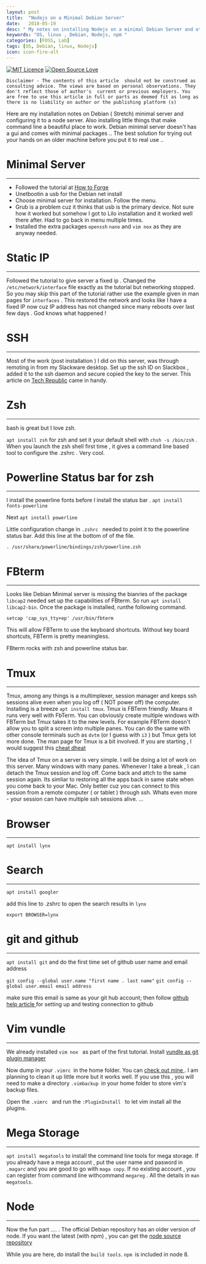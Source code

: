 ```yaml
---
layout: post
title:  "Nodejs on a Minimal Debian Server"
date:   2018-05-19
desc: " My notes on installing Nodejs on a minimal Debian Server and other things"
keywords: "OS, linux , Debian, Nodejs, npm "
categories: [FOSS, Lab]
tags: [OS, Debian, linux, Nodejs]
icon: icon-fire-alt
---
```

[![MIT Licence](https://badges.frapsoft.com/os/mit/mit.svg?v=103)](https://opensource.org/licenses/mit-license.php)
[![Open Source Love](https://badges.frapsoft.com/os/v1/open-source.png?v=103)](https://github.com/ellerbrock/open-source-badge/)

	Disclaimer - The contents of this article  should not be construed as consulting advice. The views are based on personal observations. They don't reflect those of author's  current or previous employers. You are free to use this article in full or parts as deemed fit as long as there is no liability on author or the publishing platform (s)



Here are my installation notes on Debian ( Stretch) minimal server and configuring it to a node server. Also installing little things that make command line a beautiful place to work. Debian minimal server doesn't has a gui and comes with minimal packages .. The best solution for trying out your hands on an older machine before you put it to real use .. 

# Minimal Server
---
- Followed  the tutorial at [How to Forge](https://howtoforge.com/tutorial/debian-minimal-server)
- Unetbootin a usb for the Debian net install
- Choose minimal server for installation. Follow the menu. 
- Grub is a problem cuz it thinks that usb is the primary device. Not sure how it worked but somehow I got to Lilo installation and it worked well there after. Had to go back in menu multiple times. 
- Installed the extra packages `openssh` `nano` and `vim nox` as they are anyway needed. 

# Static  IP
---
Followed the tutorial to give server a fixed ip . Changed the `/etc/network/interface` file exactly as the tutorial but networking stopped. So you may skip this part of the tutorial rather use the example given in man pages for `interfaces` . This restored the network and looks like I have a fixed IP now cuz IP address has not changed since many reboots over last few days . God knows what happened ! 

# SSH 
---
Most of the work (post installation ) I did on this server, was through remoting in from my Slackware desktop. Set up the ssh ID on Slackbox , added it to the ssh daemon and secure copied the key to the server. This article on [Tech Republic]( https://techrepublic.com/article/how-to-use-secure-copy-with-ssh-key-authentication) came in handy. 

# Zsh 
---
bash is great but I love zsh. 

`apt install zsh` for zsh and set it your default shell with `chsh -s /bin/zsh` . When you launch the zsh shell first time , it gives a command line based tool to configure the .zshrc . Very cool.

# Powerline Status bar for zsh
---
I install the powerline fonts before I install the status bar . `apt install fonts-powerline`

Next `apt install powerline`

Little configuration change in `.zshrc ` needed to point it to the powerline status bar. Add this line at the bottom of of the file. 

`. /usr/share/powerline/bindings/zsh/powerline.zsh`

# FBterm
---
Looks like Debian Minimal server is missing the bianries of the package `libcap2` needed set up the capabilities of FBterm. So run `apt install libcap2-bin`. Once the package is installed, runthe following command. 

	setcap 'cap_sys_tty+ep' /usr/bin/fbterm

This will allow FBTerm to use the keyboard shortcuts. Without key board shortcuts, FBTerm is pretty meaningless. 

FBterm rocks with zsh and powerline status bar. 

# Tmux
---
Tmux, among any things is a multimplexer, session manager and keeps ssh sessions alive even when you log off ( NOT power off) the computer. Installing is a breeze `apt install tmux`.  Tmux is FBTerm friendly. Means it runs very well with FbTerm. You can obviously create multiple windows with FBTerm but Tmux takes it to the new levels. For example FBTerm doesn't allow you to split a screen into multiple panes. You can do the same with other console terminals such as `dvtm` (or I guess with `i3` ) but Tmux gets lot more done. The man page for Tmux is a bit involved. If you are starting  , I would suggest this [cheat dheat](https://gist.github.com/andreyvit/2921703) 

The idea of Tmux on a server is very simple. I will be doing a lot of work on this server. Many windows with many panes. Whenever I take a break , I can detach the Tmux session and log off. Come back and attch to the same session again. Its simliar to restoring all the apps back in same state when you come back to your Mac. Only better cuz you can connect to this session from a remote computer ( or tablet ) through ssh. Whats even more - your session can have multiple ssh sessions alive. ...

# Browser
---
`apt install lynx`

# Search 
---
`apt install googler`

add this line to .zshrc to open the  search results in `lynx `

`export BROWSER=lynx`

# git and github
---
`apt install git` and do the first time set of github user name and email address 

`git config --global user.name "first name . last name"`
`git config --global user.email email address`

make sure this email is same as  your git hub account; then follow [github help article ](https://help.github.com/articles/connecting-to-github-with-ssh ) for setting up and testing connection to  github


# Vim vundle 
---
We already installed `vim nox ` as part of the first tutorial. Install [vundle as git plugin manager ](https://github.com/VundleVim/Vundle.vim)

Now dump in your `.vimrc `in the home folder. You can [check out mine ](https://github.com/ashutoshmjain/homepage/blob/gh-pages/dotfiles/.vimrc) . I am planning to clean it up little more but it works well. If you use this , you will need to make a directory `.vimbackup `in your home folder to store vim's backup files. 

Open the `.vimrc ` and run the `:PluginInstall ` to let vim install all the plugins. 

# Mega Storage
---
`apt install megatools` to install the command line tools for mega storage. If you already have a mega account , put the user name and pasword in `.magarc` and you are good to go with `maga copy`. If no existing account , you can register from command line withcommand `megareg` . All the details in `man megatools`.



# Node
---
Now the fun part .... . The official Debian repository has an older version of node. If you want the latest (with npm) , you can get the [node source repository](http://nodesource.com/blog/installing-node-js-tutorial-debian-linux)

While you are here, do install the `build tools`. `npm `is included in node 8. 
